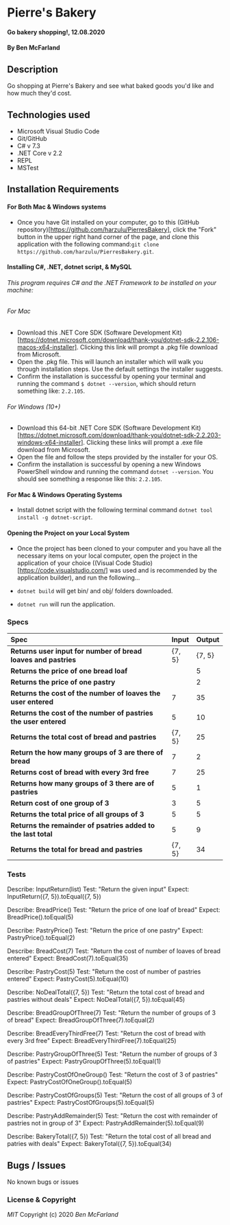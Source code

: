 # Pierre's Bakery

#### Go bakery shopping!, 12.08.2020

#### By Ben McFarland

## Description

Go shopping at Pierre's Bakery and see what baked goods you'd like and how much they'd cost.

## Technologies used

* Microsoft Visual Studio Code
* Git/GitHub
* C# v 7.3
* .NET Core v 2.2
* REPL
* MSTest

## Installation Requirements

#### For Both Mac & Windows systems

- Once you have Git installed on your computer, go to this (GitHub repository)[https://github.com/harzulu/PierresBakery], click the "Fork" button in the upper right hand corner of the page, and clone this application with the following command:`git clone https://github.com/harzulu/PierresBakery.git`.


#### Installing C#, .NET, dotnet script, & MySQL

###### This program requires C# and the .NET Framework to be installed on your machine:

###### For Mac
 * Download this .NET Core SDK (Software Development Kit)[https://dotnet.microsoft.com/download/thank-you/dotnet-sdk-2.2.106-macos-x64-installer]. Clicking this link will prompt a .pkg file download from Microsoft.
* Open the .pkg file. This will launch an installer which will walk you through installation steps. Use the default settings the installer suggests.
* Confirm the installation is successful by opening your terminal and running the command `$ dotnet --version`, which should return something like: `2.2.105`. 

###### For Windows (10+)
* Download this 64-bit .NET Core SDK (Software Development Kit)[https://dotnet.microsoft.com/download/thank-you/dotnet-sdk-2.2.203-windows-x64-installer]. Clicking these links will prompt a .exe file download from Microsoft.
* Open the file and follow the steps provided by the installer for your OS.
* Confirm the installation is successful by opening a new Windows PowerShell window and running the command `dotnet --version`. You should see something a response like this: `2.2.105`.

#### For Mac & Windows Operating Systems
* Install dotnet script with the following terminal command `dotnet tool install -g dotnet-script`.

#### Opening the Project on your Local System
* Once the project has been cloned to your computer and you have all the necessary items on your local computer, open the project in the application of your choice ((Visual Code Studio)[https://code.visualstudio.com/] was used and is recommended by the application builder), and run the following...

* `dotnet build` will get bin/ and obj/ folders downloaded.
* `dotnet run` will run the application. 


### Specs

| Spec                                            | Input                        | Output                        |
| :---------------------------------------------- | :--------------------------- | :---------------------------- |
| **Returns user input for number of bread loaves and pastries** | {7, 5} | {7, 5} |
| **Returns the price of one bread loaf** |  | 5 |
| **Returns the price of one pastry** |  | 2 |
| **Returns the cost of the number of loaves the user entered** | 7 | 35 |
| **Returns the cost of the number of pastries the user entered** | 5 | 10 |
| **Returns the total cost of bread and pastries** | {7, 5} | 25 |
| **Return the how many groups of 3 are there of bread** | 7 | 2 |
| **Returns cost of bread with every 3rd free** | 7 | 25 |
| **Returns how many groups of 3 there are of pastries** | 5 | 1 |
| **Return cost of one group of 3** | 3 | 5 |
| **Returns the total price of all groups of 3** | 5 | 5 |
| **Returns the remainder of psatries added to the last total** | 5 | 9 |
| **Returns the total for bread and pastries** | {7, 5} | 34 |

### Tests

Describe: InputReturn(list)
Test: "Return the given input"
Expect: InputReturn({7, 5}).toEqual({7, 5})

Describe: BreadPrice()
Test: "Return the price of one loaf of bread"
Expect: BreadPrice().toEqual(5)

Describe: PastryPrice()
Test: "Return the price of one pastry"
Expect: PastryPrice().toEqual(2)

Describe: BreadCost(7)
Test: "Return the cost of number of loaves of bread entered"
Expect: BreadCost(7).toEqual(35)

Describe: PastryCost(5)
Test: "Return the cost of number of pastries entered"
Expect: PastryCost(5).toEqual(10)

Describe: NoDealTotal({7, 5})
Test: "Return the total cost of bread and pastries without deals"
Expect: NoDealTotal({7, 5}).toEqual(45)

Describe: BreadGroupOfThree(7)
Test: "Return the number of groups of 3 of bread"
Expect: BreadGroupOfThree(7).toEqual(2)

Describe: BreadEveryThirdFree(7)
Test: "Return the cost of bread with every 3rd free"
Expect: BreadEveryThirdFree(7).toEqual(25)

Describe: PastryGroupOfThree(5)
Test: "Return the number of groups of 3 of pastries"
Expect: PastryGroupOfThree(5).toEqual(1)

Describe: PastryCostOfOneGroup()
Test: "Return the cost of 3 of pastries"
Expect: PastryCostOfOneGroup().toEqual(5)

Describe: PastryCostOfGroups(5)
Test: "Return the cost of all groups of 3 of pastries"
Expect: PastryCostOfGroups(5).toEqual(5)

Describe: PastryAddRemainder(5)
Test: "Return the cost with remainder of pastries not in group of 3"
Expect: PastryAddRemainder(5).toEqual(9)

Describe: BakeryTotal({7, 5})
Test: "Return the total cost of all bread and patries with deals"
Expect: BakeryTotal({7, 5}).toEqual(34)

## Bugs / Issues

No known bugs or issues

### License & Copyright

_MIT_ Copyright (c) 2020 *_Ben McFarland_*